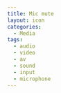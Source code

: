 ```yaml
---
title: Mic mute
layout: icon
categories:
  - Media
tags:
  - audio
  - video
  - av
  - sound
  - input
  - microphone
---
```

